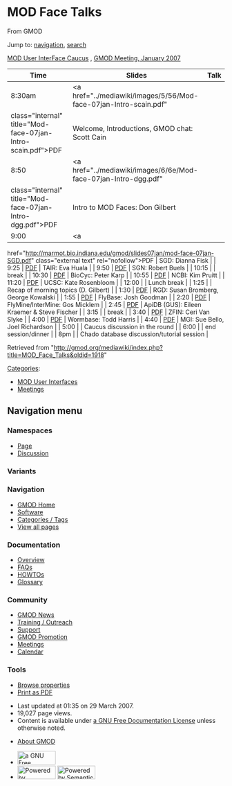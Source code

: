 <div id="mw-page-base" class="noprint">

</div>

<div id="mw-head-base" class="noprint">

</div>

<div id="content" class="mw-body" role="main">

<span id="top"></span>

<div id="mw-js-message" style="display:none;">

</div>



# <span dir="auto">MOD Face Talks</span>

<div id="bodyContent">

<div id="siteSub">

From GMOD

</div>

<div id="contentSub">

</div>

<div id="jump-to-nav" class="mw-jump">

Jump to: [navigation](#mw-navigation), [search](#p-search)

</div>

<div id="mw-content-text" class="mw-content-ltr" lang="en" dir="ltr">

<a href="http://www.gmod.org/user-interface-caucus/"
class="external text" rel="nofollow">MOD User InterFace Caucus</a> ,
<a href="http://www.gmod.org/january_2007_meeting" class="external text"
rel="nofollow">GMOD Meeting, January 2007</a>  

  

| Time | Slides | Talk |
|----|----|----|
| 8:30am | <a href="../mediawiki/images/5/56/Mod-face-07jan-Intro-scain.pdf"
class="internal" title="Mod-face-07jan-Intro-scain.pdf">PDF</a> | Welcome, Introductions, GMOD chat: Scott Cain |
| 8:50 | <a href="../mediawiki/images/6/6e/Mod-face-07jan-Intro-dgg.pdf"
class="internal" title="Mod-face-07jan-Intro-dgg.pdf">PDF</a> | Intro to MOD Faces: Don Gilbert |
| 9:00 | <a
href="http://marmot.bio.indiana.edu/gmod/slides07jan/mod-face-07jan-SGD.pdf"
class="external text" rel="nofollow">PDF</a> | SGD: Dianna Fisk |
| 9:25 | <a href="../mediawiki/images/0/0f/Mod-face-07jan-TAIR.pdf"
class="internal" title="Mod-face-07jan-TAIR.pdf">PDF</a> | TAIR: Eva Huala |
| 9:50 | <a href="../mediawiki/images/f/f4/Mod-face-07jan-SGN.pdf"
class="internal" title="Mod-face-07jan-SGN.pdf">PDF</a> | SGN: Robert Buels |
| 10:15 |  | break |
| 10:30 | <a href="../mediawiki/images/c/c8/Mod-face-07jan-BioCyc.pdf"
class="internal" title="Mod-face-07jan-BioCyc.pdf">PDF</a> | BioCyc: Peter Karp |
| 10:55 | <a href="../mediawiki/images/d/df/Mod-face-07jan-NCBI.pdf"
class="internal" title="Mod-face-07jan-NCBI.pdf">PDF</a> | NCBI: Kim Pruitt |
| 11:20 | <a href="../mediawiki/images/9/9f/Mod-face-07jan-UCSC.pdf"
class="internal" title="Mod-face-07jan-UCSC.pdf">PDF</a> | UCSC: Kate Rosenbloom |
| 12:00 |  | Lunch break |
| 1:25 |  | Recap of morning topics (D. Gilbert) |
| 1:30 | <a
href="http://marmot.bio.indiana.edu/gmod/slides07jan/mod-face-07jan-RGD.pdf"
class="external text" rel="nofollow">PDF</a> | RGD: Susan Bromberg, George Kowalski |
| 1:55 | <a href="../mediawiki/images/e/ed/Mod-face-07jan-FlyBase.pdf"
class="internal" title="Mod-face-07jan-FlyBase.pdf">PDF</a> | FlyBase: Josh Goodman |
| 2:20 | <a
href="http://marmot.bio.indiana.edu/gmod/slides07jan/mod-face-07jan-InterMine.pdf"
class="external text" rel="nofollow">PDF</a> | FlyMine/InterMine: Gos Micklem |
| 2:45 | <a href="../mediawiki/images/0/0e/Mod-face-07jan-ApiDB.pdf"
class="internal" title="Mod-face-07jan-ApiDB.pdf">PDF</a> | ApiDB (GUS): Eileen Kraemer & Steve Fischer |
| 3:15 |  | break |
| 3:40 | <a href="../mediawiki/images/7/7f/Mod-face-07jan-ZFIN.pdf"
class="internal" title="Mod-face-07jan-ZFIN.pdf">PDF</a> | ZFIN: Ceri Van Slyke |
| 4:00 | <a href="../mediawiki/images/6/67/Mod-face-07jan-WormBase.pdf"
class="internal" title="Mod-face-07jan-WormBase.pdf">PDF</a> | Wormbase: Todd Harris |
| 4:40 | <a href="../mediawiki/images/3/36/Mod-face-07jan-MGI.pdf"
class="internal" title="Mod-face-07jan-MGI.pdf">PDF</a> | MGI: Sue Bello, Joel Richardson |
| 5:00 |  | Caucus discussion in the round |
| 6:00 |  | end session/dinner |
| 8pm |  | Chado database discussion/tutorial session |

</div>

<div class="printfooter">

Retrieved from
"<http://gmod.org/mediawiki/index.php?title=MOD_Face_Talks&oldid=1918>"

</div>

<div id="catlinks" class="catlinks">

<div id="mw-normal-catlinks" class="mw-normal-catlinks">

[Categories](Special:Categories "Special:Categories"):

- [MOD User
  Interfaces](Category:MOD_User_Interfaces "Category:MOD User Interfaces")
- [Meetings](Category:Meetings "Category:Meetings")

</div>

</div>

<div class="visualClear">

</div>

</div>

</div>

<div id="mw-navigation">

## Navigation menu

<div id="mw-head">



<div id="left-navigation">

<div id="p-namespaces" class="vectorTabs" role="navigation"
aria-labelledby="p-namespaces-label">

### Namespaces

- <span id="ca-nstab-main"><a href="MOD_Face_Talks" accesskey="c"
  title="View the content page [c]">Page</a></span>
- <span id="ca-talk"><a
  href="http://gmod.org/mediawiki/index.php?title=Talk:MOD_Face_Talks&amp;action=edit&amp;redlink=1"
  accesskey="t"
  title="Discussion about the content page [t]">Discussion</a></span>

</div>

<div id="p-variants" class="vectorMenu emptyPortlet" role="navigation"
aria-labelledby="p-variants-label">

### 

### Variants[](#)

<div class="menu">

</div>

</div>

</div>

<div id="right-navigation">





</div>



</div>

</div>

</div>

<div id="mw-panel">

<div id="p-logo" role="banner">

<a href="Main_Page"
style="background-image: url(../images/GMOD-cogs.png);"
title="Visit the main page"></a>

</div>

<div id="p-Navigation" class="portal" role="navigation"
aria-labelledby="p-Navigation-label">

### Navigation

<div class="body">

- <span id="n-GMOD-Home">[GMOD Home](Main_Page)</span>
- <span id="n-Software">[Software](GMOD_Components)</span>
- <span id="n-Categories-.2F-Tags">[Categories /
  Tags](Categories)</span>
- <span id="n-View-all-pages">[View all pages](Special:AllPages)</span>

</div>

</div>

<div id="p-Documentation" class="portal" role="navigation"
aria-labelledby="p-Documentation-label">

### Documentation

<div class="body">

- <span id="n-Overview">[Overview](Overview)</span>
- <span id="n-FAQs">[FAQs](Category:FAQ)</span>
- <span id="n-HOWTOs">[HOWTOs](Category:HOWTO)</span>
- <span id="n-Glossary">[Glossary](Glossary)</span>

</div>

</div>

<div id="p-Community" class="portal" role="navigation"
aria-labelledby="p-Community-label">

### Community

<div class="body">

- <span id="n-GMOD-News">[GMOD News](GMOD_News)</span>
- <span id="n-Training-.2F-Outreach">[Training /
  Outreach](Training_and_Outreach)</span>
- <span id="n-Support">[Support](Support)</span>
- <span id="n-GMOD-Promotion">[GMOD Promotion](GMOD_Promotion)</span>
- <span id="n-Meetings">[Meetings](Meetings)</span>
- <span id="n-Calendar">[Calendar](Calendar)</span>

</div>

</div>

<div id="p-tb" class="portal" role="navigation"
aria-labelledby="p-tb-label">

### Tools

<div class="body">


- <span id="t-smwbrowselink"><a href="Special:Browse/MOD_Face_Talks" rel="smw-browse">Browse
  properties</a></span>
- <span id="t-pdf">[Print as
  PDF](http://gmod.org/mediawiki/index.php?title=Special:PdfPrint&page=MOD_Face_Talks)</span>

</div>

</div>

</div>

</div>

<div id="footer" role="contentinfo">

- <span id="footer-info-lastmod">Last updated at 01:35 on 29 March
  2007.</span>
- <span id="footer-info-viewcount">19,027 page views.</span>
- <span id="footer-info-copyright">Content is available under
  <a href="http://www.gnu.org/licenses/fdl-1.3.html" class="external"
  rel="nofollow">a GNU Free Documentation License</a> unless otherwise
  noted.</span>

<!-- -->

- <span id="footer-places-about">[About
  GMOD](GMOD:About "GMOD:About")</span>

<!-- -->

- <span id="footer-copyrightico">[<img src="http://www.gnu.org/graphics/gfdl-logo-small.png" width="88"
  height="31" alt="a GNU Free Documentation License" />](http://www.gnu.org/licenses/fdl-1.3.html)</span>
- <span id="footer-poweredbyico">[<img
  src="../mediawiki/skins/common/images/poweredby_mediawiki_88x31.png"
  width="88" height="31" alt="Powered by MediaWiki" />](http://www.mediawiki.org/)
  [<img
  src="../mediawiki/extensions/SemanticMediaWiki/resources/images/smw_button.png"
  width="88" height="31" alt="Powered by Semantic MediaWiki" />](https://www.semantic-mediawiki.org/wiki/Semantic_MediaWiki)</span>

<div style="clear:both">

</div>

</div>
